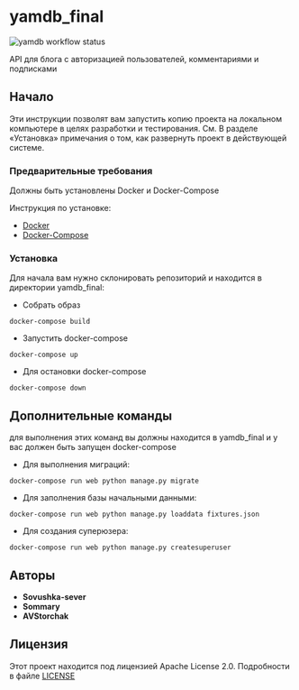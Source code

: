 # yamdb_final
![yamdb workflow status](https://github.com/Sovushka-sever/yamdb_final/workflows/YamdbWorkflow/badge.svg)

API для блога с авторизацией пользователей, комментариями и подписками

## Начало
Эти инструкции позволят вам запустить копию проекта на локальном компьютере в целях разработки и тестирования. 
См. В разделе «Установка» примечания о том, как развернуть проект в действующей системе.
### Предварительные требования
Должны быть установлены Docker и Docker-Compose

Инструкция по установке: 
- [Docker](https://docs.docker.com/get-docker/)
- [Docker-Compose](https://docs.docker.com/compose/install/)

### Установка
Для начала вам нужно склонировать репозиторий и находится в директории yamdb_final:
- Собрать образ
```
docker-compose build
```
- Запустить docker-compose
```
docker-compose up
```
- Для остановки docker-compose
```
docker-compose down

```
## Дополнительные команды
для выполнения этих команд вы должны находится в yamdb_final 
и у вас должен быть запущен docker-compose
- Для выполнения миграций:
```
docker-compose run web python manage.py migrate
```
- Для заполнения базы начальными данными:
```
docker-compose run web python manage.py loaddata fixtures.json
```
- Для создания суперюзера:
```
docker-compose run web python manage.py createsuperuser
```
## Авторы
* **Sovushka-sever** 
* **Sommary**
* **AVStorchak**
## Лицензия
Этот проект находится под лицензией Apache License 2.0. Подробности в файле  [LICENSE](https://github.com/Sovushka-sever/infra_sp2/blob/master/LICENSE)

